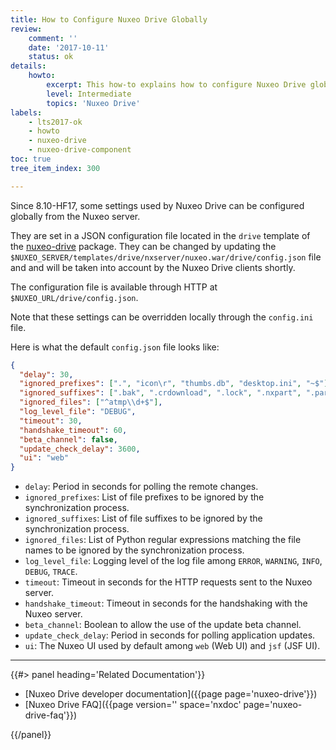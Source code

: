 ```yaml
---
title: How to Configure Nuxeo Drive Globally
review:
    comment: ''
    date: '2017-10-11'
    status: ok
details:
    howto:
        excerpt: This how-to explains how to configure Nuxeo Drive globally from the Nuxeo server.
        level: Intermediate
        topics: 'Nuxeo Drive'
labels:
    - lts2017-ok
    - howto
    - nuxeo-drive
    - nuxeo-drive-component
toc: true
tree_item_index: 300

---
```


Since 8.10-HF17, some settings used by Nuxeo Drive can be configured globally from the Nuxeo server.

They are set in a JSON configuration file located in the `drive` template of the [nuxeo-drive](https://connect.nuxeo.com/nuxeo/site/marketplace/package/nuxeo-drive) package.
They can be changed by updating the `$NUXEO_SERVER/templates/drive/nxserver/nuxeo.war/drive/config.json` file and and will be taken into account by the Nuxeo Drive clients shortly.

The configuration file is available through HTTP at `$NUXEO_URL/drive/config.json`.

Note that these settings can be overridden locally through the `config.ini` file.

Here is what the default `config.json` file looks like:

```json
{
  "delay": 30,
  "ignored_prefixes": [".", "icon\r", "thumbs.db", "desktop.ini", "~$"],
  "ignored_suffixes": [".bak", ".crdownload", ".lock", ".nxpart", ".part", ".partial", ".swp", ".tmp", "~", ".dwl", ".dwl2"],
  "ignored_files": ["^atmp\\d+$"],
  "log_level_file": "DEBUG",
  "timeout": 30,
  "handshake_timeout": 60,
  "beta_channel": false,
  "update_check_delay": 3600,
  "ui": "web"
}
```

- `delay`: Period in seconds for polling the remote changes.
- `ignored_prefixes`: List of file prefixes to be ignored by the synchronization process.
- `ignored_suffixes`: List of file suffixes to be ignored by the synchronization process.
- `ignored_files`: List of Python regular expressions matching the file names to be ignored by the synchronization process.
- `log_level_file`: Logging level of the log file among `ERROR`, `WARNING`, `INFO`, `DEBUG`, `TRACE`.
- `timeout`: Timeout in seconds for the HTTP requests sent to the Nuxeo server.
- `handshake_timeout`: Timeout in seconds for the handshaking with the Nuxeo server.
- `beta_channel`: Boolean to allow the use of the update beta channel.
- `update_check_delay`: Period in seconds for polling application updates.
- `ui`: The Nuxeo UI used by default among `web` (Web UI) and `jsf` (JSF UI).

* * *

<div class="row" data-equalizer data-equalize-on="medium">

<div class="column medium-6">
{{#> panel heading='Related Documentation'}}

- [Nuxeo Drive developer documentation]({{page page='nuxeo-drive'}})
- [Nuxeo Drive FAQ]({{page version='' space='nxdoc' page='nuxeo-drive-faq'}})

{{/panel}}
</div>

</div>
